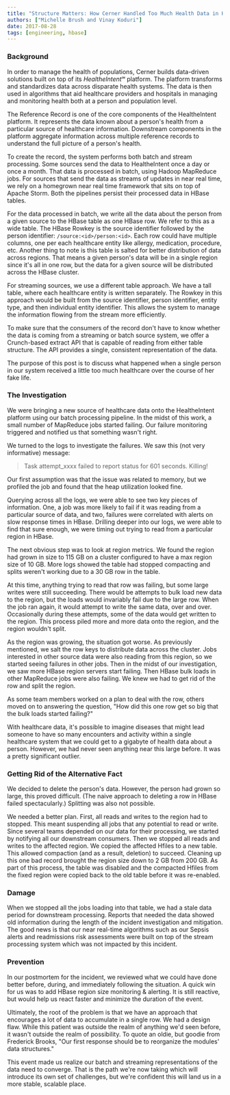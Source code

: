 ```yaml
---
title: "Structure Matters: How Cerner Handled Too Much Health Data in HBase"
authors: ["Michelle Brush and Vinay Koduri"]
date: 2017-08-28
tags: [engineering, hbase]
---
```


### Background

In order to manage the health of populations, Cerner builds data-driven solutions built on top of its _HealtheIntent_&#8480; platform. The platform transforms and standardizes data across disparate health systems. The data is then used in algorithms that aid healthcare providers and hospitals in managing and monitoring health both at a person and population level.

The Reference Record is one of the core components of the HealtheIntent platform. It represents the data known about a person's health from a particular source of healthcare information. Downstream components in the platform aggregate information across multiple reference records to understand the full picture of a person's health. 

To create the record, the system performs both batch and stream processing. Some sources send the data to HealtheIntent once a day or once a month. That data is processed in batch, using Hadoop MapReduce jobs. For sources that send the data as streams of updates in near real time, we rely on a homegrown near real time framework that sits on top of Apache Storm. Both the pipelines persist their processed data in HBase tables. 

For the data processed in batch, we write all the data about the person from a given source to the HBase table as one HBase row. We refer to this as a wide table. The HBase Rowkey is the source identifier followed by the person identifier: `/source:<id>/person:<id>`. Each row could have multiple columns, one per each healthcare entity like allergy, medication, procedure, etc. Another thing to note is this table is salted for better distribution of data across regions. That means a given person's data will be in a single region since it's all in one row, but the data for a given source will be distributed across the HBase cluster. 

For streaming sources, we use a different table approach. We have a tall table, where each healthcare entity is written separately. The Rowkey in this approach would be built from the source identifier, person identifier, entity type, and then individual entity identifier. This allows the system to manage the information flowing from the stream more efficiently. 

To make sure that the consumers of the record don't have to know whether the data is coming from a streaming or batch source system, we offer a Crunch-based extract API that is capable of reading from either table structure. The API provides a single, consistent representation of the data.

The purpose of this post is to discuss what happened when a single person in our system received a little too much healthcare over the course of her fake life. 

### The Investigation

We were bringing a new source of healthcare data onto the HealtheIntent platform using our batch processing pipeline. In the midst of this work, a small number of MapReduce jobs started failing. Our failure monitoring triggered and notified us that something wasn't right.

We turned to the logs to investigate the failures. We saw this (not very informative) message:

> Task attempt_xxxx failed to report status for 601 seconds. Killing!

Our first assumption was that the issue was related to memory, but we profiled the job and found that the heap utilization looked fine. 

Querying across all the logs, we were able to see two key pieces of information. One, a job was more likely to fail if it was reading from a particular source of data, and two, failures were correlated with alerts on slow response times in HBase. Drilling deeper into our logs, we were able to find that sure enough, we were timing out trying to read from a particular region in HBase. 

The next obvious step was to look at region metrics. We found the region had grown in size to 115 GB on a cluster configured to have a max region size of 10 GB. More logs showed the table had stopped compacting and splits weren't working due to a 30 GB row in the table. 

At this time, anything trying to read that row was failing, but some large writes were still succeeding. There would be attempts to bulk load new data to the region, but the loads would invariably fail due to the large row. When the job ran again, it would attempt to write the same data, over and over. Occasionally during these attempts, some of the data would get written to the region. This process piled more and more data onto the region, and the region wouldn't split. 

As the region was growing, the situation got worse. As previously mentioned, we salt the row keys to distribute data across the cluster. Jobs interested in other source data were also reading from this region, so we started seeing failures in other jobs. Then in the midst of our investigation, we saw more HBase region servers start failing. Then HBase bulk loads in other MapReduce jobs were also failing. We knew we had to get rid of the row and split the region.

As some team members worked on a plan to deal with the row, others moved on to answering the question, "How did this one row get so big that the bulk loads started failing?" 

With healthcare data, it's possible to imagine diseases that might lead someone to have so many encounters and activity within a single healthcare system that we could get to a gigabyte of health data about a person. However, we had never seen anything near this large before. It was a pretty significant outlier. 


### Getting Rid of the Alternative Fact

We decided to delete the person's data. However, the person had grown so large, this proved difficult. (The naive approach to deleting a row in HBase failed spectacularly.) Splitting was also not possible.

We needed a better plan. First, all reads and writes to the region had to stopped. This meant suspending all jobs that any potential to read or write. Since several teams depended on our data for their processing, we started by notifying all our downstream consumers. Then we stopped all reads and writes to the affected region. We copied the affected Hfiles to a new table. This allowed compaction (and as a result, deletion) to succeed. Cleaning up this one bad record brought the region size down to 2 GB from 200 GB. As part of this process, the table was disabled and the compacted Hfiles from the fixed region were copied back to the old table before it was re-enabled.

### Damage

When we stopped all the jobs loading into that table, we had a stale data period for downstream processing. Reports that needed the data showed old information during the length of the incident investigation and mitigation. The good news is that our near real-time algorithms such as our Sepsis alerts and readmissions risk assessments were built on top of the stream processing system which was not impacted by this incident.

### Prevention

In our postmortem for the incident, we reviewed what we could have done better before, during, and immediately following the situation. A quick win for us was to add HBase region size monitoring & alerting. It is still reactive, but would help us react faster and minimize the duration of the event.

Ultimately, the root of the problem is that we have an approach that encourages a lot of data to accumulate in a single row. We had a design flaw. While this patient was outside the realm of anything we'd seen before, it wasn't outside the realm of possibility. To quote an oldie, but goodie from Frederick Brooks, "Our first response should be to reorganize the modules' data structures." 

This event made us realize our batch and streaming representations of the data need to converge. That is the path we're now taking which will introduce its own set of challenges, but we're confident this will land us in a more stable, scalable place.

